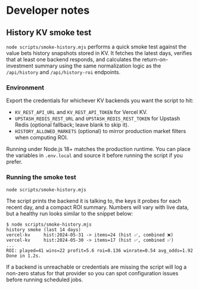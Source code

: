 # Developer notes

## History KV smoke test

`node scripts/smoke-history.mjs` performs a quick smoke test against the value
bets history snapshots stored in KV. It fetches the latest days, verifies that
at least one backend responds, and calculates the return-on-investment summary
using the same normalization logic as the `/api/history` and `/api/history-roi`
endpoints.

### Environment

Export the credentials for whichever KV backends you want the script to hit:

- `KV_REST_API_URL` and `KV_REST_API_TOKEN` for Vercel KV.
- `UPSTASH_REDIS_REST_URL` and `UPSTASH_REDIS_REST_TOKEN` for Upstash Redis
  (optional fallback; leave blank to skip it).
- `HISTORY_ALLOWED_MARKETS` (optional) to mirror production market filters when
  computing ROI.

Running under Node.js 18+ matches the production runtime. You can place the
variables in `.env.local` and source it before running the script if you prefer.

### Running the smoke test

```
node scripts/smoke-history.mjs
```

The script prints the backend it is talking to, the keys it probes for each
recent day, and a compact ROI summary. Numbers will vary with live data, but a
healthy run looks similar to the snippet below:

```
$ node scripts/smoke-history.mjs
history smoke (last 14 days)
vercel-kv     hist:2024-05-31 -> items=24 (hist ✅, combined ❌)
vercel-kv     hist:2024-05-30 -> items=17 (hist ✅, combined ✅)
...
ROI: played=41 wins=22 profit=5.6 roi=0.136 winrate=0.54 avg_odds=1.92
Done in 1.2s.
```

If a backend is unreachable or credentials are missing the script will log a
non-zero status for that provider so you can spot configuration issues before
running scheduled jobs.
